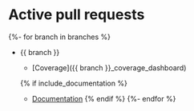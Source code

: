 # Active pull requests

{%- for branch in branches %}
 * {{ branch }}
   * [Coverage]({{ branch }}_coverage_dashboard)

   {% if include_documentation %}
   * [Documentation](external:main/docs_rendered/html/index.html)
   {% endif %}
{%- endfor %}
